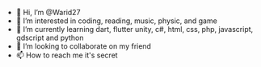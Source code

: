 - 👋 Hi, I’m @Warid27
- 👀 I’m interested in coding, reading, music, physic, and game
- 🌱 I’m currently learning dart, flutter unity, c#, html, css, php, javascript, gdscript and python
- 💞️ I’m looking to collaborate on my friend
- 📫 How to reach me it's secret
